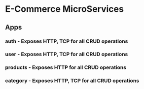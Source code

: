 # E-Commerce MicroServices
## Apps
### auth - Exposes HTTP, TCP for all CRUD operations
### user - Exposes HTTP, TCP for all CRUD operations
### products - Exposes HTTP for all CRUD operations
### category - Exposes HTTP, TCP for all CRUD operations
